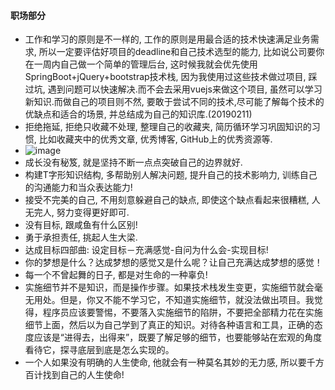 #### 职场部分

* 工作和学习的原则是不一样的, 工作的原则是用最合适的技术快速满足业务需求, 所以一定要评估好项目的deadline和自己技术选型的能力, 比如说公司要你在一周内自己做一个简单的管理后台, 这时候我就会优先使用SpringBoot+jQuery+bootstrap技术栈, 因为我使用过这些技术做过项目, 踩过坑, 遇到问题可以快速解决.而不会去采用vuejs来做这个项目, 虽然可以学习新知识.而做自己的项目则不然, 要敢于尝试不同的技术,尽可能了解每个技术的优缺点和适合的场景, 并总结成为自己的知识库.(20190211)
* 拒绝拖延, 拒绝只收藏不处理, 整理自己的收藏夹, 简历循环学习巩固知识的习惯, 比如收藏夹中的优秀文章, 优秀博客, GitHub上的优秀资源等.
* ![image](https://user-images.githubusercontent.com/7486508/52550700-26ff4d00-2e14-11e9-97e9-4ae55e24f136.png)
* 成长没有秘笈, 就是坚持不断一点点突破自己的边界就好.
* 构建T字形知识结构, 多帮助别人解决问题, 提升自己的技术影响力, 训练自己的沟通能力和当众表达能力!
* 接受不完美的自己, 不用刻意躲避自己的缺点, 即使这个缺点看起来很糟糕, 人无完人, 努力变得更好即可.
* 没有目标, 跟咸鱼有什么区别!
* 勇于承担责任, 挑起人生大梁.
* 达成目标四部曲: 设定目标－充满感觉-自问为什么会-实现目标!
* 你的梦想是什么？达成梦想的感觉又是什么呢？让自己充满达成梦想的感觉！
* 每一个不曾起舞的日子, 都是对生命的一种辜负!
* 实施细节并不是知识，而是操作步骤。如果技术栈发生变更，实施细节就会毫无用处。但是，你又不能不学习它，不知道实施细节，就没法做出项目。我觉得，程序员应该要警惕，不要落入实施细节的陷阱，不要把全部精力花在实施细节上面，然后以为自己学到了真正的知识。对待各种语言和工具，正确的态度应该是“进得去，出得来”，既要了解足够的细节，也要能够站在宏观的角度看待它，探寻底层到底是怎么实现的。
* 一个人如果没有明确的人生使命, 他就会有一种莫名其妙的无力感, 所以要千方百计找到自己的人生使命!